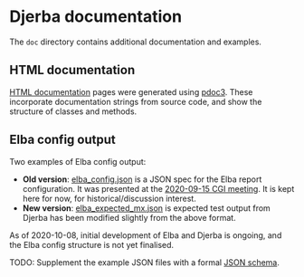 Djerba documentation
====================

The `doc` directory contains additional documentation and examples.

## HTML documentation

[HTML documentation](./doc/html/djerba/index.html) pages were generated using [pdoc3](https://pdoc3.github.io/pdoc/). These incorporate documentation strings from source code, and show the structure of classes and methods.

## Elba config output

Two examples of Elba config output:
- **Old version**: [elba_config.json](./elba_config.json) is a JSON spec for the Elba report configuration. It was presented at the [2020-09-15 CGI meeting](https://wiki.oicr.on.ca/pages/viewpage.action?spaceKey=GSI&title=2020-09-15+CGI+Meeting). It is kept here for now, for historical/discussion interest.
- **New version**: [elba_expected_mx.json](../src/test/data/elba_expected_mx.json) is expected test output from Djerba has been modified slightly from the above format.

As of 2020-10-08, initial development of Elba and Djerba is ongoing, and the Elba config structure is not yet finalised.

TODO: Supplement the example JSON files with a formal [JSON schema](https://json-schema.org/).

